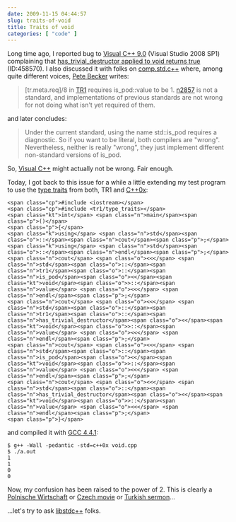 ```yaml
---
date: 2009-11-15 04:44:57
slug: traits-of-void
title: Traits of void
categories: [ "code" ]
---
```


Long time ago, I reported bug to [Visual C++ 9.0](http://en.wikipedia.org/wiki/Visual_C%2B%2B) (Visual Studio 2008 SP1) complaining that [has_trivial_destructor applied to void returns true](https://connect.microsoft.com/VisualStudio/feedback/ViewFeedback.aspx?FeedbackID=458570) (ID:458570). I also discussed it with folks on [comp.std.c++](http://groups.google.com/group/comp.std.c++/browse_thread/thread/01381d52adc619d6/) where, among quite different voices, [Pete Becker](http://en.wikipedia.org/wiki/Pete_Becker) writes:




> [tr.meta.req]/8 in [TR1](http://en.wikipedia.org/wiki/C%2B%2B_Technical_Report_1) requires is_pod::value to be 1. [n2857](http://www.open-std.org/jtc1/sc22/wg21/docs/papers/2009/sd-1.htm) is not a standard, and implementations of previous standards are not wrong for not doing what isn't yet required of them.




and later concludes:




> Under the current standard, using the name std::is_pod requires a diagnostic. So if you want to be literal, both compilers are "wrong". Nevertheless, neither is really "wrong", they just implement different non-standard versions of is_pod.






So, [Visual C++](http://blogs.msdn.com/vcblog/) might actually not be wrong. Fair enough.





Today, I got back to this issue for a while a little extending my test program to use the [type traits](http://www.open-std.org/jtc1/sc22/wg21/docs/papers/2003/n1424.htm) from both, TR1 and [C++0x](http://en.wikipedia.org/wiki/C%2B%2B0x):





    <span class="cp">#include <iostream></span>
    <span class="cp">#include <tr1/type_traits></span>
    <span class="kt">int</span> <span class="n">main</span><span class="p">()</span>
    <span class="p">{</span>
    <span class="k">using</span> <span class="n">std</span><span class="o">::</span><span class="n">cout</span><span class="p">;</span> <span class="k">using</span> <span class="n">std</span><span class="o">::</span><span class="n">endl</span><span class="p">;</span>
    <span class="n">cout</span> <span class="o"><<</span> <span class="n">std</span><span class="o">::</span><span class="n">tr1</span><span class="o">::</span><span class="n">is_pod</span><span class="o"><</span><span class="kt">void</span><span class="o">>::</span><span class="n">value</span> <span class="o"><<</span> <span class="n">endl</span><span class="p">;</span>
    <span class="n">cout</span> <span class="o"><<</span> <span class="n">std</span><span class="o">::</span><span class="n">tr1</span><span class="o">::</span><span class="n">has_trivial_destructor</span><span class="o"><</span><span class="kt">void</span><span class="o">>::</span><span class="n">value</span> <span class="o"><<</span> <span class="n">endl</span><span class="p">;</span>
    <span class="n">cout</span> <span class="o"><<</span> <span class="n">std</span><span class="o">::</span><span class="n">is_pod</span><span class="o"><</span><span class="kt">void</span><span class="o">>::</span><span class="n">value</span> <span class="o"><<</span> <span class="n">endl</span><span class="p">;</span>
    <span class="n">cout</span> <span class="o"><<</span> <span class="n">std</span><span class="o">::</span><span class="n">has_trivial_destructor</span><span class="o"><</span><span class="kt">void</span><span class="o">>::</span><span class="n">value</span> <span class="o"><<</span> <span class="n">endl</span><span class="p">;</span>
    <span class="p">}</span>





and compiled it with [GCC 4.4.1](http://gcc.gnu.org/gcc-4.4/changes.html):




    $ g++ -Wall -pedantic -std=c++0x void.cpp
    $ ./a.out
    1
    1
    0
    0





Now, my confusion has been raised to the power of 2. This is clearly a [Polnische Wirtschaft](http://blogs.wsj.com/new-europe/2009/09/15/%E2%80%9Cpolnische-wirtschaft%E2%80%9D/) or [Czech movie](http://www.transparent.com/polish/nobody-knows-anything/) or [Turkish sermon](http://www.lexiophiles.com/english/polish-idioms)...





...let's try to ask [libstdc++](http://gcc.gnu.org/ml/libstdc++/2009-11/msg00041.html) folks.
